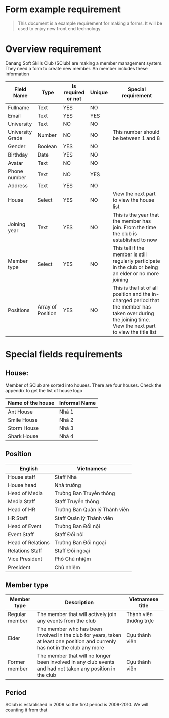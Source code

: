 # Form example requirement

> This document is a example requirement for making a forms. It will be used to enjoy new front end technology

# Overview requirement

Danang Soft Skills Club (SClub) are making a member management system. They need a form to create new member. An member
includes these information

| Field Name       | Type              | Is required or not | Unique | Special requirement                                                                                                                                          |
|------------------|-------------------|--------------------|--------|--------------------------------------------------------------------------------------------------------------------------------------------------------------|
| Fullname         | Text              | YES                | NO     |                                                                                                                                                              |
| Email            | Text              | YES                | YES    |                                                                                                                                                              |
| University       | Text              | NO                 | NO     |                                                                                                                                                              |
| University Grade | Number            | NO                 | NO     | This number should be between 1 and 8                                                                                                                        |
| Gender           | Boolean           | YES                | NO     |                                                                                                                                                              |
| Birthday         | Date              | YES                | NO     |                                                                                                                                                              |
| Avatar           | Text              | NO                 | NO     |                                                                                                                                                              |
| Phone number     | Text              | NO                 | YES    |                                                                                                                                                              |
| Address          | Text              | YES                | NO     |                                                                                                                                                              |
| House            | Select            | YES                | NO     | View the next part to view the house list                                                                                                                    |
| Joining year     | Text              | YES                | NO     | This is the year that the member has join. From the time the club is established to now                                                                      |
| Member type      | Select            | YES                | NO     | This tell if the member is still regularly participate in the club or being an elder or no more joining                                                      |
| Positions        | Array of Position | YES                | NO     | This is the list of all position and the in-charged period that the member has taken over during the joining time. View the next part to view the title list |

# Special fields requirements

## House:

Member of SClub are sorted into houses. There are four houses. Check the appendix to get the list of house logo

| Name of the house | Informal Name |
|-------------------|---------------|
| Ant House         | Nhà 1         |
| Smile House       | Nhà 2         |
| Storm House       | Nhà 3         |
| Shark House       | Nhà 4         |

## Position

| English           | Vietnamese                    |
|-------------------|-------------------------------|
| House staff       | Staff Nhà                     |
| House head        | Nhà trưởng                    |
| Head of Media     | Trưởng Ban Truyền thông       |
| Media Staff       | Staff Truyền thông            |
| Head of HR        | Trưởng Ban Quản lý Thành viên |
| HR Staff          | Staff Quản lý Thành viên      |
| Head of Event     | Trưởng Ban Đối nội            |
| Event Staff       | Staff Đối nội                 |
| Head of Relations | Trưởng Ban Đối ngoại          |
| Relations Staff   | Staff Đối ngoại               |
| Vice President    | Phó Chủ nhiệm                 |
| President         | Chủ nhiệm                     |

## Member type

| Member type    | Description                                                                                                                   | Vietnamese title       |
|----------------|-------------------------------------------------------------------------------------------------------------------------------|------------------------|
| Regular member | The member that will actively join any events from the club                                                                   | Thành viên thường trực |
| Elder          | The member who has been involved in the club for years, taken at least one position and currenly has not in the club any more | Cựu thành viên         |
| Former member  | The member that will no longer been involved in any club events and had not taken any position in the club                    | Cựu thành viên         |

## Period

SClub is established in 2009 so the first period is 2009-2010. We will counting it from that
